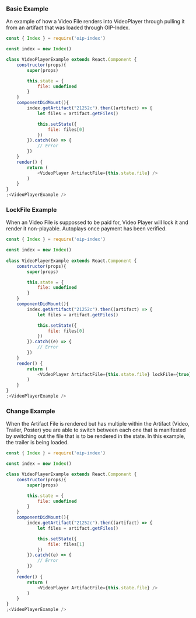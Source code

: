 ### Basic Example
An example of how a Video File renders into VideoPlayer through pulling it from an artifact that was loaded through OIP-Index.

```js
const { Index } = require('oip-index')

const index = new Index()

class VideoPlayerExample extends React.Component {
    constructor(props){
        super(props)

        this.state = {
            file: undefined
        }
    }
    componentDidMount(){
        index.getArtifact("21252c").then((artifact) => {
            let files = artifact.getFiles()

            this.setState({
                file: files[0]
            })
        }).catch((e) => {
            // Error
        })
    }
	render() {
		return (
			<VideoPlayer ArtifactFile={this.state.file} />
		)
	}
}
;<VideoPlayerExample />
```

### LockFile Example
When an Video File is suppossed to be paid for, Video Player will lock it and render it non-playable. Autoplays once payment has been verified.

```js
const { Index } = require('oip-index')

const index = new Index()
    
class VideoPlayerExample extends React.Component {
    constructor(props){
        super(props)

        this.state = {
            file: undefined
        }
    }
    componentDidMount(){
        index.getArtifact("21252c").then((artifact) => {
            let files = artifact.getFiles()

            this.setState({
                file: files[0]
            })
        }).catch((e) => {
            // Error
        })
    }
	render() {
		return (
			<VideoPlayer ArtifactFile={this.state.file} lockFile={true} />
		)
	}
}
;<VideoPlayerExample />
```
### Change Example
When the Artifact File is rendered but has multiple within the Artifact (Video, Trailer, Poster) you are able to switch between each one that is manifested by switching out the file that is to be rendered in the state. In this example, the trailer is being loaded.

```js
const { Index } = require('oip-index')

const index = new Index()

class VideoPlayerExample extends React.Component {
    constructor(props){
        super(props)

        this.state = {
            file: undefined
        }
    }
    componentDidMount(){
        index.getArtifact("21252c").then((artifact) => {
            let files = artifact.getFiles()

            this.setState({
                file: files[1]
            })
        }).catch((e) => {
            // Error
        })
    }
	render() {
		return (
			<VideoPlayer ArtifactFile={this.state.file} />
		)
	}
}
;<VideoPlayerExample />
```
